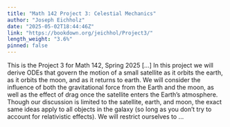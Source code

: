 ```yaml
---
title: "Math 142 Project 3: Celestial Mechanics"
author: "Joseph Eichholz"
date: "2025-05-02T18:44:46Z"
link: "https://bookdown.org/jeichhol/Project3/"
length_weight: "3.6%"
pinned: false
---
```


This is the Project 3 for Math 142, Spring 2025 [...] In this project we will derive ODEs that govern the motion of a small satellite as it orbits the earth, as it orbits the moon, and as it returns to earth. We will consider the influence of both the gravitational force from the Earth and the moon, as well as the effect of drag once the satellite enters the Earth’s atmosphere. Though our discussion is limited to the satellite, earth, and moon, the exact same ideas apply to all objects in the galaxy (so long as you don’t try to account for relativistic effects). We will restrict ourselves to ...

